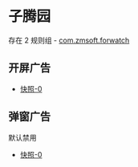 # 子腾园

存在 2 规则组 - [com.zmsoft.forwatch](/src/apps/com.zmsoft.forwatch.ts)

## 开屏广告

- [快照-0](https://i.gkd.li/import/13546004)

## 弹窗广告

默认禁用

- [快照-0](https://i.gkd.li/import/13545995)
